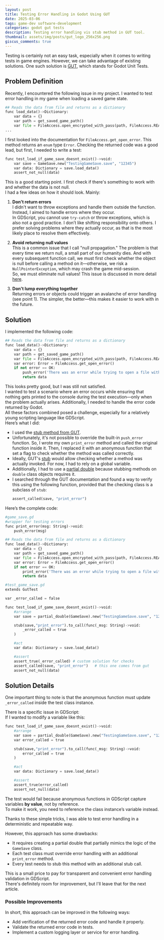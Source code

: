 ```yaml
---
layout: post
title: Testing Error Handling in Godot Using GUT
date: 2025-03-06
tags: game-dev software-development
categories: godot gut tests
description: Testing error handling vis stub method in GUT tool.
thumbnail: assets/img/posts/gut_logo_256x256.png
giscus_comments: true
---
```


Testing is certainly not an easy task, especially when it comes to writing tests in game engines. However, we can take advantage of existing solutions. One such solution is [GUT](https://github.com/bitwes/Gut), which stands for Godot Unit Tests.

## Problem Definition

Recently, I encountered the following issue in my project. I wanted to test error handling in my game when loading a saved game state.

```py
## Reads the data from file and returns as a dictionary
func load_data()->Dictionary:
    var data = {}
    var path = get_saved_game_path()
    var file = FileAccess.open_encrypted_with_pass(path, FileAccess.READ, _password)
...
```

I first looked into the documentation for `FileAccess.get_open_error`. This method returns an `enum` type `Error`. Checking the returned code was a good lead, but first, I needed to write a test:

```py
func test_load_if_game_save_doesnt_exist()->void:
    var save = GameSave.new("TestingGameSave.save", "12345")
    var data: Dictionary = save.load_data()
    assert_not_null(data)
```

This is a good starting point. I first check if there's something to work with and whether the data is not null.  
I had a few ideas on how it should look. Mainly:

1. **Don't return errors**  
   I didn't want to throw exceptions and handle them outside the function. Instead, I aimed to handle errors where they occur.  
   In GDScript, you cannot use `try-catch` or throw exceptions, which is also not a good practice. I don’t like shifting responsibility onto others. I prefer solving problems where they actually occur, as that is the most likely place to resolve them effectively.

2. **Avoid returning null values**  
   This is a common issue that I call "null propagation." The problem is that every time we return null, a small part of our humanity dies. And with every subsequent function call, we must first check whether the object is null before calling a method on it—otherwise, we risk a `NullPointerException`, which may crash the game mid-session.  
   So, we must eliminate null values! This issue is discussed in more detail [here](https://hackernoon.com/null-the-billion-dollar-mistake-8t5z32d6).

3. **Don't lump everything together**  
   Returning errors or objects could trigger an avalanche of error handling (see point 1). The simpler, the better—this makes it easier to work with in the future.

## Solution

I implemented the following code:

```py
## Reads the data from file and returns as a dictionary
func load_data()->Dictionary:
    var data = {}
    var path = get_saved_game_path()
    var file = FileAccess.open_encrypted_with_pass(path, FileAccess.READ, _password)
    var error: Error = FileAccess.get_open_error()
    if not error == OK:
        push_error('There was an error while trying to open a file with the following error code: ' + var_to_str(error))
        return data
```

This looks pretty good, but I was still not satisfied.  
I wanted to test a scenario where an error occurs while ensuring that nothing gets printed to the console during the test execution—only when the problem actually arises. Additionally, I needed to handle the error code returned by Godot.  
All these factors combined posed a challenge, especially for a relatively young scripting language like GDScript.  
Here’s what I did:

- I used the [stub method from GUT](https://gut.readthedocs.io/en/latest/Stubbing.html#to-call-callable).
- Unfortunately, it's not possible to override the built-in `push_error` function. So, I wrote my own `print_error` method and called the original function inside it. Then, I replaced it with an anonymous function that set a flag to check whether the method was called correctly.
- Ideally, GUT's [stub](https://gut.readthedocs.io/en/latest/Stubbing.html#to-call-callable) would allow checking whether a method was actually invoked. For now, I had to rely on a global variable.
- Additionally, I had to use a [partial double](https://gut.readthedocs.io/en/latest/Partial-Doubles.html) because stubbing methods on `double` class objects requires it.
- I searched through the GUT documentation and found a way to verify this using the following function, provided that the checking class is a subclass of `stub`:
  ```py
  assert_called(save, "print_error")
  ```

Here’s the complete code:

```py
#game_save.gd
#wrapper for testing errors
func print_error(msg: String)->void:
    push_error(msg)

## Reads the data from file and returns as a dictionary
func load_data()->Dictionary:
    var data = {}
    var path = get_saved_game_path()
    var file = FileAccess.open_encrypted_with_pass(path, FileAccess.READ, _password)
    var error: Error = FileAccess.get_open_error()
    if not error == OK:
        print_error('There was an error while trying to open a file with the following error code: ' + var_to_str(error))
        return data

#test_game_save.gd
extends GutTest

var _error_called = false

func test_load_if_game_save_doesnt_exist()->void:
    #arrange
    var save = partial_double(GameSave).new("TestingGameSave.save", "12345")

    stub(save,"print_error").to_call(func(_msg: String)->void:
        _error_called = true
    )

    #act
    var data: Dictionary = save.load_data()

    #assert
    assert_true(_error_called) # custom solution for checks
    assert_called(save, "print_error")   # this one comes from gut
    assert_not_null(data)
```

## Solution Details

One important thing to note is that the anonymous function must update `_error_called` inside the test class instance.

There is a specific issue in GDScript:  
If I wanted to modify a variable like this:

```py
func test_load_if_game_save_doesnt_exist()->void:
    #arrange
    var save = partial_double(GameSave).new("TestingGameSave.save", "12345")
    var error_called = true

    stub(save,"print_error").to_call(func(_msg: String)->void:
        error_called = true
    )

    #act
    var data: Dictionary = save.load_data()

    #assert
    assert_true(error_called)
    assert_not_null(data)
```

The test would fail because anonymous functions in GDScript capture variables **by value**, not by reference.  
To make it work, you need to reference the class instance’s variable instead.

Thanks to these simple tricks, I was able to test error handling in a deterministic and repeatable way.

However, this approach has some drawbacks:

- It requires creating a partial double that partially mimics the logic of the `GameSave` class.
- Each test class must override error handling with an additional `print_error` method.
- Every test needs to stub this method with an additional stub call.

This is a small price to pay for transparent and convenient error handling validation in GDScript.  
There's definitely room for improvement, but I'll leave that for the next article.

### Possible Improvements

In short, this approach can be improved in the following ways:

- Add verification of the returned error code and handle it properly.
- Validate the returned error code in tests.
- Implement a custom logging layer or service for error handling.
